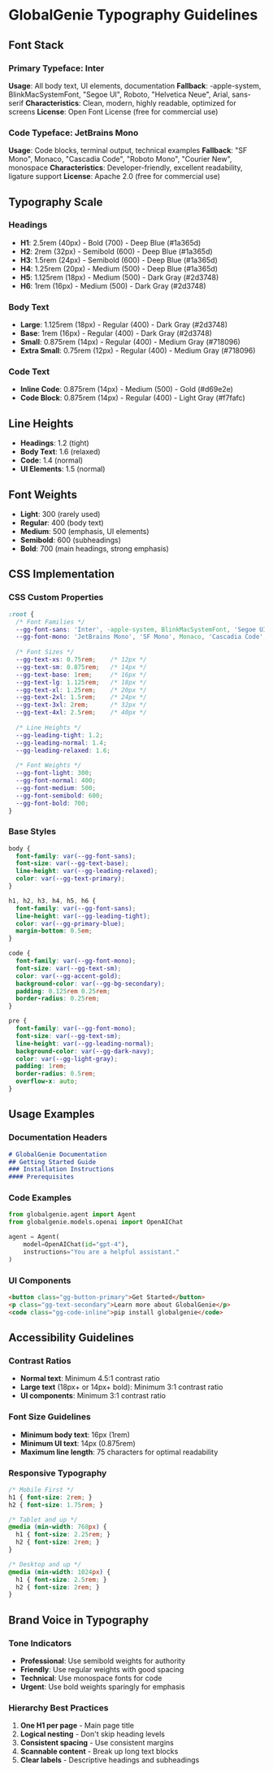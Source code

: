 # GlobalGenie Typography Guidelines

## Font Stack

### Primary Typeface: Inter
**Usage**: All body text, UI elements, documentation
**Fallback**: -apple-system, BlinkMacSystemFont, "Segoe UI", Roboto, "Helvetica Neue", Arial, sans-serif
**Characteristics**: Clean, modern, highly readable, optimized for screens
**License**: Open Font License (free for commercial use)

### Code Typeface: JetBrains Mono
**Usage**: Code blocks, terminal output, technical examples
**Fallback**: "SF Mono", Monaco, "Cascadia Code", "Roboto Mono", "Courier New", monospace
**Characteristics**: Developer-friendly, excellent readability, ligature support
**License**: Apache 2.0 (free for commercial use)

## Typography Scale

### Headings
- **H1**: 2.5rem (40px) - Bold (700) - Deep Blue (#1a365d)
- **H2**: 2rem (32px) - Semibold (600) - Deep Blue (#1a365d)
- **H3**: 1.5rem (24px) - Semibold (600) - Deep Blue (#1a365d)
- **H4**: 1.25rem (20px) - Medium (500) - Deep Blue (#1a365d)
- **H5**: 1.125rem (18px) - Medium (500) - Dark Gray (#2d3748)
- **H6**: 1rem (16px) - Medium (500) - Dark Gray (#2d3748)

### Body Text
- **Large**: 1.125rem (18px) - Regular (400) - Dark Gray (#2d3748)
- **Base**: 1rem (16px) - Regular (400) - Dark Gray (#2d3748)
- **Small**: 0.875rem (14px) - Regular (400) - Medium Gray (#718096)
- **Extra Small**: 0.75rem (12px) - Regular (400) - Medium Gray (#718096)

### Code Text
- **Inline Code**: 0.875rem (14px) - Medium (500) - Gold (#d69e2e)
- **Code Block**: 0.875rem (14px) - Regular (400) - Light Gray (#f7fafc)

## Line Heights
- **Headings**: 1.2 (tight)
- **Body Text**: 1.6 (relaxed)
- **Code**: 1.4 (normal)
- **UI Elements**: 1.5 (normal)

## Font Weights
- **Light**: 300 (rarely used)
- **Regular**: 400 (body text)
- **Medium**: 500 (emphasis, UI elements)
- **Semibold**: 600 (subheadings)
- **Bold**: 700 (main headings, strong emphasis)

## CSS Implementation

### CSS Custom Properties
```css
:root {
  /* Font Families */
  --gg-font-sans: 'Inter', -apple-system, BlinkMacSystemFont, 'Segoe UI', Roboto, sans-serif;
  --gg-font-mono: 'JetBrains Mono', 'SF Mono', Monaco, 'Cascadia Code', monospace;
  
  /* Font Sizes */
  --gg-text-xs: 0.75rem;    /* 12px */
  --gg-text-sm: 0.875rem;   /* 14px */
  --gg-text-base: 1rem;     /* 16px */
  --gg-text-lg: 1.125rem;   /* 18px */
  --gg-text-xl: 1.25rem;    /* 20px */
  --gg-text-2xl: 1.5rem;    /* 24px */
  --gg-text-3xl: 2rem;      /* 32px */
  --gg-text-4xl: 2.5rem;    /* 40px */
  
  /* Line Heights */
  --gg-leading-tight: 1.2;
  --gg-leading-normal: 1.4;
  --gg-leading-relaxed: 1.6;
  
  /* Font Weights */
  --gg-font-light: 300;
  --gg-font-normal: 400;
  --gg-font-medium: 500;
  --gg-font-semibold: 600;
  --gg-font-bold: 700;
}
```

### Base Styles
```css
body {
  font-family: var(--gg-font-sans);
  font-size: var(--gg-text-base);
  line-height: var(--gg-leading-relaxed);
  color: var(--gg-text-primary);
}

h1, h2, h3, h4, h5, h6 {
  font-family: var(--gg-font-sans);
  line-height: var(--gg-leading-tight);
  color: var(--gg-primary-blue);
  margin-bottom: 0.5em;
}

code {
  font-family: var(--gg-font-mono);
  font-size: var(--gg-text-sm);
  color: var(--gg-accent-gold);
  background-color: var(--gg-bg-secondary);
  padding: 0.125rem 0.25rem;
  border-radius: 0.25rem;
}

pre {
  font-family: var(--gg-font-mono);
  font-size: var(--gg-text-sm);
  line-height: var(--gg-leading-normal);
  background-color: var(--gg-dark-navy);
  color: var(--gg-light-gray);
  padding: 1rem;
  border-radius: 0.5rem;
  overflow-x: auto;
}
```

## Usage Examples

### Documentation Headers
```markdown
# GlobalGenie Documentation
## Getting Started Guide
### Installation Instructions
#### Prerequisites
```

### Code Examples
```python
from globalgenie.agent import Agent
from globalgenie.models.openai import OpenAIChat

agent = Agent(
    model=OpenAIChat(id="gpt-4"),
    instructions="You are a helpful assistant."
)
```

### UI Components
```html
<button class="gg-button-primary">Get Started</button>
<p class="gg-text-secondary">Learn more about GlobalGenie</p>
<code class="gg-code-inline">pip install globalgenie</code>
```

## Accessibility Guidelines

### Contrast Ratios
- **Normal text**: Minimum 4.5:1 contrast ratio
- **Large text** (18px+ or 14px+ bold): Minimum 3:1 contrast ratio
- **UI components**: Minimum 3:1 contrast ratio

### Font Size Guidelines
- **Minimum body text**: 16px (1rem)
- **Minimum UI text**: 14px (0.875rem)
- **Maximum line length**: 75 characters for optimal readability

### Responsive Typography
```css
/* Mobile First */
h1 { font-size: 2rem; }
h2 { font-size: 1.75rem; }

/* Tablet and up */
@media (min-width: 768px) {
  h1 { font-size: 2.25rem; }
  h2 { font-size: 2rem; }
}

/* Desktop and up */
@media (min-width: 1024px) {
  h1 { font-size: 2.5rem; }
  h2 { font-size: 2rem; }
}
```

## Brand Voice in Typography

### Tone Indicators
- **Professional**: Use semibold weights for authority
- **Friendly**: Use regular weights with good spacing
- **Technical**: Use monospace fonts for code
- **Urgent**: Use bold weights sparingly for emphasis

### Hierarchy Best Practices
1. **One H1 per page** - Main page title
2. **Logical nesting** - Don't skip heading levels
3. **Consistent spacing** - Use consistent margins
4. **Scannable content** - Break up long text blocks
5. **Clear labels** - Descriptive headings and subheadings